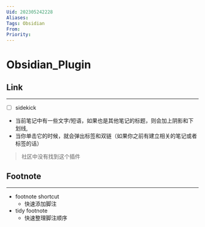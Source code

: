 ```yaml
---
Uid: 202305242228
Aliases: 
Tags: Obsidian 
From: 
Priority: 
---
```

# Obsidian_Plugin

## Link
---
- [ ] sidekick
- 当前笔记中有一些文字/短语，如果也是其他笔记的标题，则会加上阴影和下划线,
- 当你单击它的时候，就会弹出标签和双链（如果你之前有建立相关的笔记或者标签的话）
> 社区中没有找到这个插件

## Footnote
---
- footnote shortcut
	- 快速添加脚注
- tidy footnote
	- 快速整理脚注顺序